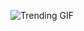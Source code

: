
<!-- GIF_SECTION -->
![Trending GIF](https://media4.giphy.com/media/v1.Y2lkPThiYjIxNzcyMTRseG5iNHoyZ3QzZDd1c2UyMWd0aXJhbHhiam8xYTAzZ3ZybW5qYyZlcD12MV9naWZzX3NlYXJjaCZjdD1n/UHprOB2h0CBWJ7gz9i/giphy.gif)
<!-- END_GIF_SECTION -->

